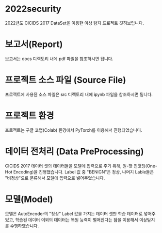 # 2022security

2022년도 CICIDS 2017 DataSet을 이용한 이상 탐지 프로젝트 깃허브입니다.



# 보고서(Report)
보고서는 docs 디렉토리 내에 pdf 파일을 참조하시면 됩니다.



# 프로젝트 소스 파일 (Source File)
프로젝트에 사용된 소스 파일은 src 디렉토리 내에 ipynb 파일을 참조하시면 됩니다.



# 프로젝트 환경
프로젝트는 구글 코랩(Colab) 환경에서 PyTorch를 이용해서 진행되었습니다.



# 데이터 전처리 (Data PreProcessing)
CICIDS 2017 데이터 셋의 데이터들을 모델에 입력으로 주기 위해, 원-핫 인코딩(One-Hot Encoding)을 진행했습니다.
Label 값 중 "BENIGN"은 정상, 나머지 Lable들은 "비정상"으로 분류해서 모델에 입력으로 넣어주었습니다.



# 모델(Model)
모델은 AutoEncoder의 "정상" Label 값을 가지는 데이터 셋만 학습 데이터로 넣어주었고, 학습된 데이터 이외의 데이터는 복원 능력이 떨어진다는 점을
이용해서 이상탐지를 수행하였습니다.
